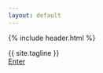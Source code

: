 ```yaml
---
layout: default
---
```

{% include header.html %}
<div class='container'>
  <div class='hero'>
    <div class='hero-overlay'>
      <div class='tagline'>{{ site.tagline }}</div>
      <a href='{{ site.baseurl }}/authors'>
        <div class='button'>Enter</div>
      </a>
    </div>
  </div>
  <div class='push'></div>
</div>